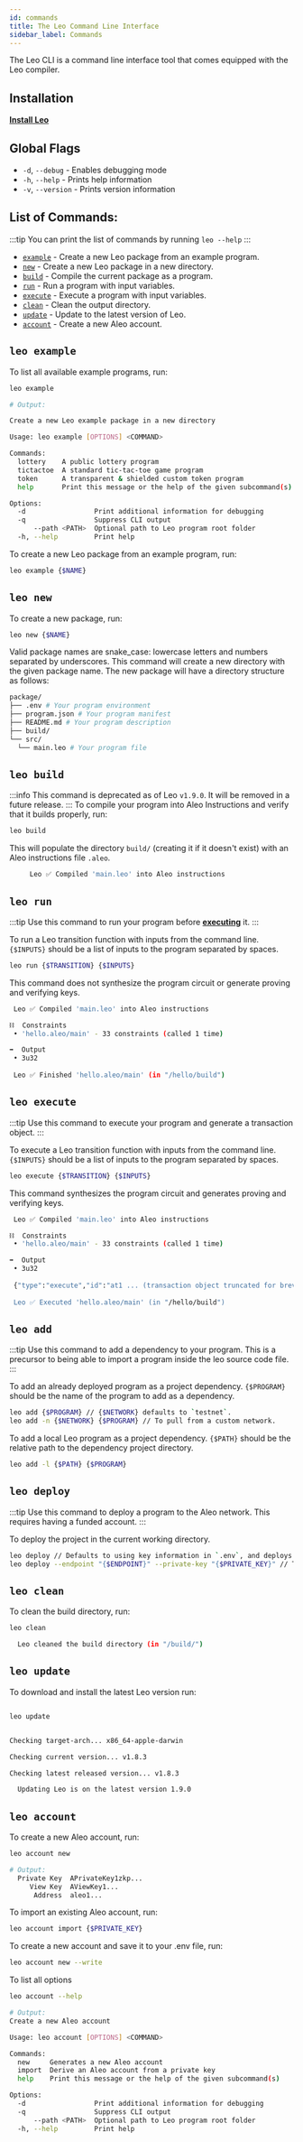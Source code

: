 ```yaml
---
id: commands
title: The Leo Command Line Interface
sidebar_label: Commands
---
```


The Leo CLI is a command line interface tool that comes equipped with the Leo compiler.

## Installation

[**Install Leo**](01_installation.md)

## Global Flags

* `-d`, `--debug` - Enables debugging mode
* `-h`, `--help` - Prints help information
* `-v`, `--version` - Prints version information

## List of Commands:

:::tip
You can print the list of commands by running `leo --help`
:::

* [`example`](#leo-example) - Create a new Leo package from an example program.
* [`new`](#leo-new) - Create a new Leo package in a new directory.
* [`build`](#leo-build) - Compile the current package as a program.
* [`run`](#leo-run) - Run a program with input variables.
* [`execute`](#leo-execute) - Execute a program with input variables.
* [`clean`](#leo-clean) - Clean the output directory.
* [`update`](#leo-update) - Update to the latest version of Leo.
* [`account`](#leo-account) - Create a new Aleo account.

[//]: # (* [`deploy`]&#40;#leo-deploy&#41; - Deploy a program.)
[//]: # (* [`node`]&#40;#leo-node&#41; - Start a local development server.)

## `leo example`

To list all available example programs, run:
```bash
leo example

# Output:

Create a new Leo example package in a new directory

Usage: leo example [OPTIONS] <COMMAND>

Commands:
  lottery    A public lottery program
  tictactoe  A standard tic-tac-toe game program
  token      A transparent & shielded custom token program
  help       Print this message or the help of the given subcommand(s)

Options:
  -d                 Print additional information for debugging
  -q                 Suppress CLI output
      --path <PATH>  Optional path to Leo program root folder
  -h, --help         Print help
```

To create a new Leo package from an example program, run:
```bash
leo example {$NAME}
```

## `leo new`

To create a new package, run:
```bash
leo new {$NAME}
```

Valid package names are snake_case: lowercase letters and numbers separated by underscores.
This command will create a new directory with the given package name.
The new package will have a directory structure as follows:

```bash
package/
├── .env # Your program environment
├── program.json # Your program manifest
├── README.md # Your program description
├── build/
└── src/
  └── main.leo # Your program file
```

## `leo build`
:::info
This command is deprecated as of Leo `v1.9.0`. It will be removed in a future release.
:::
To compile your program into Aleo Instructions and verify that it builds properly, run:
```bash
leo build
```

[//]: # (The results of compiling `main.leo` or `lib.leo` and it's imported dependencies will be printed:)

[//]: # (```bash title="console output:")

[//]: # ( Compiling Starting...)

[//]: # ( Compiling Compiling main program... &#40;"${NAME}/src/main.leo"&#41;)

[//]: # ( Compiling Complete)

[//]: # (      Done Finished in 10 milliseconds)

[//]: # (```)
This will populate the directory `build/` (creating it if it doesn't exist) with an Aleo instructions file `.aleo`.
```bash title="console output:"
     Leo ✅ Compiled 'main.leo' into Aleo instructions
```

## `leo run`
:::tip
Use this command to run your program before [**executing**](#leo-execute) it.
:::

To run a Leo transition function with inputs from the command line.
`{$INPUTS}` should be a list of inputs to the program separated by spaces.
```bash
leo run {$TRANSITION} {$INPUTS}
```
This command does not synthesize the program circuit or generate proving and verifying keys.


```bash title="console output:"
 Leo ✅ Compiled 'main.leo' into Aleo instructions

⛓  Constraints
 • 'hello.aleo/main' - 33 constraints (called 1 time)

➡️  Output
 • 3u32
 
 Leo ✅ Finished 'hello.aleo/main' (in "/hello/build")
```

## `leo execute`
:::tip
Use this command to execute your program and generate a transaction object.
:::

To execute a Leo transition function with inputs from the command line.
`{$INPUTS}` should be a list of inputs to the program separated by spaces.
```bash
leo execute {$TRANSITION} {$INPUTS}
```
This command synthesizes the program circuit and generates proving and verifying keys.


```bash title="console output:"
 Leo ✅ Compiled 'main.leo' into Aleo instructions

⛓  Constraints
 • 'hello.aleo/main' - 33 constraints (called 1 time)

➡️  Output
 • 3u32
 
 {"type":"execute","id":"at1 ... (transaction object truncated for brevity)
 
 Leo ✅ Executed 'hello.aleo/main' (in "/hello/build")
```

## `leo add`
:::tip
Use this command to add a dependency to your program. This is a precursor to being able to import a program inside the leo source code file. 
:::

To add an already deployed program as a project dependency.
`{$PROGRAM}` should be the name of the program to add as a dependency.
```bash
leo add {$PROGRAM} // {$NETWORK} defaults to `testnet`.
leo add -n {$NETWORK} {$PROGRAM} // To pull from a custom network. 
```

To add a local Leo program as a project dependency.
`{$PATH}` should be the relative path to the dependency project directory.
```bash
leo add -l {$PATH} {$PROGRAM} 
```

## `leo deploy`
:::tip
Use this command to deploy a program to the Aleo network. This requires having a funded account. 
:::

To deploy the project in the current working directory.
```bash
leo deploy // Defaults to using key information in `.env`, and deploys to `testnet3` via endoint `http://api.explorer.provable.com/v1`.
leo deploy --endpoint "{$ENDPOINT}" --private-key "{$PRIVATE_KEY}" // To deploy using custom private key, to a custom endpoint (e.g. local devnet `http://0.0.0.0:3030`).
```

## `leo clean`

To clean the build directory, run:
```bash
leo clean
```
```bash title="console output:"
  Leo cleaned the build directory (in "/build/")
```

## `leo update`

To download and install the latest Leo version run:

```bash

leo update

```

```bash title="console output:"

Checking target-arch... x86_64-apple-darwin

Checking current version... v1.8.3

Checking latest released version... v1.8.3

  Updating Leo is on the latest version 1.9.0

```

## `leo account`

To create a new Aleo account, run:

```bash
leo account new

# Output:
  Private Key  APrivateKey1zkp...
     View Key  AViewKey1...
      Address  aleo1...
```

To import an existing Aleo account, run:

```bash
leo account import {$PRIVATE_KEY}
```

To create a new account and save it to your .env file, run:

```bash
leo account new --write
````

To list all options

```bash
leo account --help

# Output:
Create a new Aleo account

Usage: leo account [OPTIONS] <COMMAND>

Commands:
  new     Generates a new Aleo account
  import  Derive an Aleo account from a private key
  help    Print this message or the help of the given subcommand(s)

Options:
  -d                 Print additional information for debugging
  -q                 Suppress CLI output
      --path <PATH>  Optional path to Leo program root folder
  -h, --help         Print help
```
